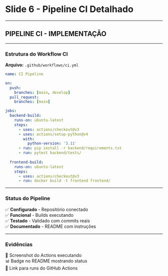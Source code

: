 # Slide 6 - Pipeline CI Detalhado

---

## PIPELINE CI - IMPLEMENTAÇÃO

---

### Estrutura do Workflow CI

**Arquivo:** `.github/workflows/ci.yml`

```yaml
name: CI Pipeline

on:
  push:
    branches: [main, develop]
  pull_request:
    branches: [main]

jobs:
  backend-build:
    runs-on: ubuntu-latest
    steps:
      - uses: actions/checkout@v3
      - uses: actions/setup-python@v4
        with:
          python-version: '3.11'
      - run: pip install -r backend/requirements.txt
      - run: pytest backend/tests/
  
  frontend-build:
    runs-on: ubuntu-latest
    steps:
      - uses: actions/checkout@v3
      - run: docker build -t frontend frontend/
```

---

### Status do Pipeline

✅ **Configurado** - Repositório conectado  
✅ **Funcional** - Builds executando  
✅ **Testado** - Validado com commits reais  
✅ **Documentado** - README com instruções

---

### Evidências

📸 Screenshot do Actions executando  
📊 Badge no README mostrando status  
🔗 Link para runs do GitHub Actions

